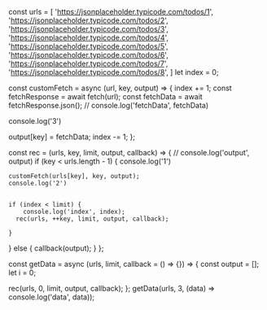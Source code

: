 const urls = [
  'https://jsonplaceholder.typicode.com/todos/1',
  'https://jsonplaceholder.typicode.com/todos/2',
  'https://jsonplaceholder.typicode.com/todos/3',
  'https://jsonplaceholder.typicode.com/todos/4',
  'https://jsonplaceholder.typicode.com/todos/5',
  'https://jsonplaceholder.typicode.com/todos/6',
  'https://jsonplaceholder.typicode.com/todos/7',
  'https://jsonplaceholder.typicode.com/todos/8',
]
let index = 0;

const customFetch = async (url, key, output) => {
	index += 1;
	const fetchResponse = await fetch(url);
  const fetchData = await fetchResponse.json();
  // console.log('fetchData', fetchData)
  
  console.log('3')

  output[key] = fetchData;
  index -= 1;
};

const rec = (urls, key, limit, output, callback) => {
	// console.log('output', output)
	if (key < urls.length - 1) {
  	console.log('1')
  
    customFetch(urls[key], key, output);
  	console.log('2')


    if (index < limit) {
    	console.log('index', index);
      rec(urls, ++key, limit, output, callback);
      
    }
  }
  else {
  	callback(output);
  }
};

const getData = async (urls, limit, callback = () => {}) => {
	const output = [];
  let i = 0;
  
  rec(urls, 0, limit, output, callback);
};
getData(urls, 3, (data) => console.log('data', data));